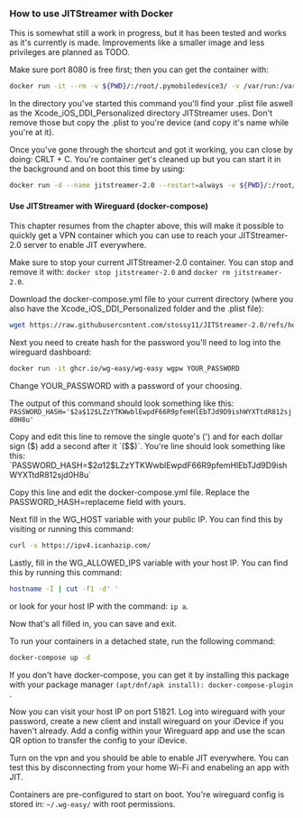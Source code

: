 ### How to use JITStreamer with Docker

This is somewhat still a work in progress, but it has been tested and works as it's currently is made. Improvements like a smaller image and less privileges are planned as TODO.

Make sure port 8080 is free first; then you can get the container with:
```bash
docker run -it --rm -v ${PWD}/:/root/.pymobiledevice3/ -v /var/run:/var/run --cap-add=NET_ADMIN --network=host ghcr.io/stossy11/jitstreamer-2.0 --pair
```

In the directory you've started this command you'll find your .plist file aswell as the Xcode_iOS_DDI_Personalized directory JITStreamer uses. Don't remove those but copy the .plist to you're device (and copy it's name while you're at it).

Once you've gone through the shortcut and got it working, you can close by doing: CRLT + C. You're container get's cleaned up but you can start it in the background and on boot this time by using:

```bash
docker run -d --name jitstreamer-2.0 --restart=always -v ${PWD}/:/root/.pymobiledevice3/ -v /var/run:/var/run --cap-add=NET_ADMIN --network=host ghcr.io/stossy11/jitstreamer-2.0
```

#### Use JITStreamer with Wireguard (docker-compose)

This chapter resumes from the chapter above, this will make it possible to quickly get a VPN container which you can use to reach your JITStreamer-2.0 server to enable JIT everywhere.

Make sure to stop your current JITStreamer-2.0 container. You can stop and remove it with: `docker stop jitstreamer-2.0` and `docker rm jitstreamer-2.0`.

Download the docker-compose.yml file to your current directory (where you also have the Xcode_iOS_DDI_Personalized folder and the .plist file):
```bash
wget https://raw.githubusercontent.com/stossy11/JITStreamer-2.0/refs/heads/main/docker-compose.yml
```

Next you need to create hash for the password you'll need to log into the wireguard dashboard:
```bash
docker run -it ghcr.io/wg-easy/wg-easy wgpw YOUR_PASSWORD
```
Change YOUR_PASSWORD with a password of your choosing.

The output of this command should look something like this: `PASSWORD_HASH='$2a$12$LZzYTKWwblEwpdF66R9pfemHlEbTJd9D9ishWYXTtdR812sjd0H8u'`

Copy and edit this line to remove the single quote's (') and for each dollar sign ($) add a second after it `($$)`. You're line should look something like this: `PASSWORD_HASH=$$2a$$12$$LZzYTKWwblEwpdF66R9pfemHlEbTJd9D9ishWYXTtdR812sjd0H8u`

Copy this line and edit the docker-compose.yml file. Replace the PASSWORD_HASH=replaceme field with yours.

Next fill in the WG_HOST variable with your public IP. You can find this by visiting or running this command: 
```bash
curl -s https://ipv4.icanhazip.com/
```

Lastly, fill in the WG_ALLOWED_IPS variable with your host IP. You can find this by running this command: 
```bash
hostname -I | cut -f1 -d' ' 
```
or look for your host IP with the command: `ip a`.

Now that's all filled in, you can save and exit.

To run your containers in a detached state, run the following command:
```bash
docker-compose up -d
``` 
If you don't have docker-compose, you can get it by installing this package with your package manager `(apt/dnf/apk install): docker-compose-plugin` .

Now you can visit your host IP on port 51821. Log into wireguard with your password, create a new client and install wireguard on your iDevice if you haven't already. Add a config within your Wireguard app and use the scan QR option to transfer the config to your iDevice.

Turn on the vpn and you should be able to enable JIT everywhere. You can test this by disconnecting from your home Wi-Fi and enabeling an app with JIT.

Containers are pre-configured to start on boot.
You're wireguard config is stored in: `~/.wg-easy/` with root permissions.
